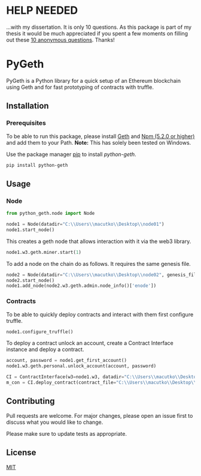 # HELP NEEDED

...with my dissertation. It is only 10 questions. As this package is part of my thesis it would be much appreciated if you spent a
few moments on filling out these [10 anonymous questions](https://forms.office.com/Pages/ResponsePage.aspx?id=KVxybjp2UE-B8i4lTwEzyCwPEuOy1S1OrnjnPHZzTHxURE5WNFNYV1BYTEFTSzVJVVdFREM4RFBOWC4u). Thanks! 

# PyGeth

PyGeth is a Python library for a quick setup of an Ethereum blockchain using Geth and for fast prototyping of contracts with truffle.

## Installation

### Prerequisites

To be able to run this package, please install [Geth](https://geth.ethereum.org/downloads/) and [Npm (5.2.0 or higher)](https://www.npmjs.com/) 
and add them to your Path. 
**Note:** This has solely been tested on Windows.


Use the package manager [pip](https://pip.pypa.io/en/stable/) to install *python-geth*.
<br>

```bash
pip install python-geth
```

## Usage

### Node

```python
from python_geth.node import Node

node1 = Node(datadir="C:\\Users\\macutko\\Desktop\\node01")
node1.start_node()

```
This creates a geth node that allows interaction with it via the web3 library.

```python
node1.w3.geth.miner.start(1)
``` 

To add a node on the chain do as follows. It requires the same genesis file.

```python
node2 = Node(datadir="C:\\Users\\macutko\\Desktop\\node02", genesis_file="C:\\Users\\macutko\\Desktop\\node01\\config\\genesisjson")
node2.start_node()
node1.add_node(node2.w3.geth.admin.node_info()['enode'])
```

### Contracts

To be able to quickly deploy contracts and interact with them first configure truffle.

```python
node1.configure_truffle()
```

To deploy a contract unlock an account, create a Contract Interface instance and deploy a contract.
```python
account, password = node1.get_first_account()
node1.w3.geth.personal.unlock_account(account, password)

CI = ContractInterface(w3=node1.w3, datadir="C:\\Users\\macutko\\Desktop\\node01")
m_con = CI.deploy_contract(contract_file="C:\\Users\\macutko\\Desktop\\GUID.sol",constructor_params=['2265072m'])[0]
```

## Contributing
Pull requests are welcome. For major changes, please open an issue first to discuss what you would like to change.

Please make sure to update tests as appropriate.

## License
[MIT](https://choosealicense.com/licenses/mit/)